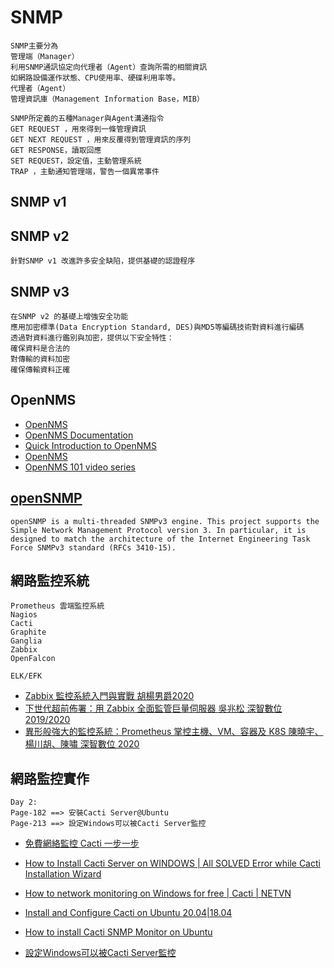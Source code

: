 # SNMP




```
SNMP主要分為
管理端（Manager）
利用SNMP通訊協定向代理者（Agent）查詢所需的相關資訊
如網路設備運作狀態、CPU使用率、硬碟利用率等。 
代理者（Agent）
管理資訊庫（Management Information Base，MIB）
```
```
SNMP所定義的五種Manager與Agent溝通指令
GET REQUEST ，用來得到一條管理資訊
GET NEXT REQUEST ，用來反覆得到管理資訊的序列
GET RESPONSE，讀取回應
SET REQUEST，設定值，主動管理系統
TRAP ，主動通知管理端，警告一個異常事件
```
## SNMP v1
## SNMP v2
```
針對SNMP v1 改進許多安全缺陷，提供基礎的認證程序
```
## SNMP v3
```
在SNMP v2 的基礎上增強安全功能
應用加密標準(Data Encryption Standard, DES)與MD5等編碼技術對資料進行編碼
透過對資料進行鑑別與加密，提供以下安全特性：
確保資料是合法的
對傳輸的資料加密
確保傳輸資料正確
```
## OpenNMS

- [OpenNMS](https://en.wikipedia.org/wiki/OpenNMS)
- [OpenNMS Documentation](https://docs.opennms.com/start-page/1.0.0/index.html)
- [Quick Introduction to OpenNMS](https://www.youtube.com/watch?v=9ksCJiIAv-k)
- [OpenNMS](https://www.youtube.com/channel/UCuNoze7QQ9aqoR6ZxLhPqFA)
- [OpenNMS 101 video series](https://www.youtube.com/watch?v=GJzmkshdjiI&list=PLsXgBGH3nG7iZSlssmZB3xWsAJlst2j2z)

## [openSNMP](https://sourceforge.net/projects/opensnmp/) 
```
openSNMP is a multi-threaded SNMPv3 engine. This project supports the
Simple Network Management Protocol version 3. In particular, it is
designed to match the architecture of the Internet Engineering Task Force SNMPv3 standard (RFCs 3410-15).
```
## 網路監控系統
```
Prometheus 雲端監控系統
Nagios
Cacti
Graphite
Ganglia
Zabbix
OpenFalcon

ELK/EFK
```
- [Zabbix 監控系統入門與實戰 胡楊男爵2020](https://www.tenlong.com.tw/products/9787302556299)
- [下世代超前佈署：用 Zabbix 全面監管巨量伺服器 吳兆松 深智數位 2019/2020](https://www.tenlong.com.tw/products/9789865501471)
- [異形般強大的監控系統：Prometheus 掌控主機、VM、容器及 K8S 陳曉宇、 楊川胡、陳嘯 深智數位 2020](https://www.tenlong.com.tw/products/9789865501167)


## 網路監控實作
```
Day 2:
Page-182 ==> 安裝Cacti Server@Ubuntu
Page-213 ==> 設定Windows可以被Cacti Server監控
```
- [免費網絡監控 Cacti 一步一步](https://www.youtube.com/watch?v=u6-Y7AEI1MQ)
- [How to Install Cacti Server on WINDOWS | All SOLVED Error while Cacti Installation Wizard](https://www.youtube.com/watch?v=XTKuOmfs-PE)
- [How to network monitoring on Windows for free | Cacti | NETVN](https://www.youtube.com/watch?v=tfbttqvp1E4)

- [Install and Configure Cacti on Ubuntu 20.04|18.04](https://computingforgeeks.com/install-and-configure-cacti-on-ubuntu/)
- [How to install Cacti SNMP Monitor on Ubuntu](https://www.techrepublic.com/article/how-to-install-cacti-snmp-monitor-on-ubuntu/)

- [設定Windows可以被Cacti Server監控](https://a84923977.blogspot.com/2016/07/windowscacti-server.html)
